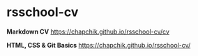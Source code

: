 # rsschool-cv
**Markdown CV**
https://chapchik.github.io/rsschool-cv/cv

**HTML, CSS & Git Basics**
https://chapchik.github.io/rsschool-cv/
